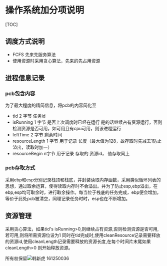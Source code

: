 # 操作系统加分项说明
[TOC]
## 调度方式说明
* FCFS 先来先服务算法 
* 使用资源时采用贪心算法，先来的先占用资源

## 进程信息记录
### pcb包含内容
为了最大程度的精简信息，将pcb的内容简化至

* tid 2 字节 任务id
* isRunning 1 字节 是否上次调度时已经在运行 是的话继续占有资源运行，否则检测资源是否可用，如可用且有cpu可用，则该进程运行
* leftTime 2 字节 剩余时间
* resourceLength 1 字节 用于记录 长度（最大值为128，故存取时先减去1防止溢出，读取时加一）
* resourceBegin n字节 用于记录 存取的 资源id， 值存取同上

### pcb存取方式
 采用ebp和esp分别记录栈顶和栈底，并封装读取内存函数，采用类似循环列表的思想，通过取余运算，使得读取内存时不会溢出。并为了防止esp,ebp溢出，在ebp,esp均可取余时，进行取余操作。每当位于栈底的任务完成，ebp便会增加，等价于此处pcb被清空，同理记录任务时时，esp也在不断增加。
## 资源管理
采用贪心算法，如果tid's isRunning>0,则继续占有资源,否则检测资源是否可用,若可用,则将所需资源位设为1
同时在tid完成时,使用cleanResource记录需要释放的资源id,使用cleanLength记录需要释放的资源长度,在每个时间片末尾如果cleanLength>0 则开始释放资源。


所有权保留![韩新虎 161250036](https://github.com/hanxinhu)
